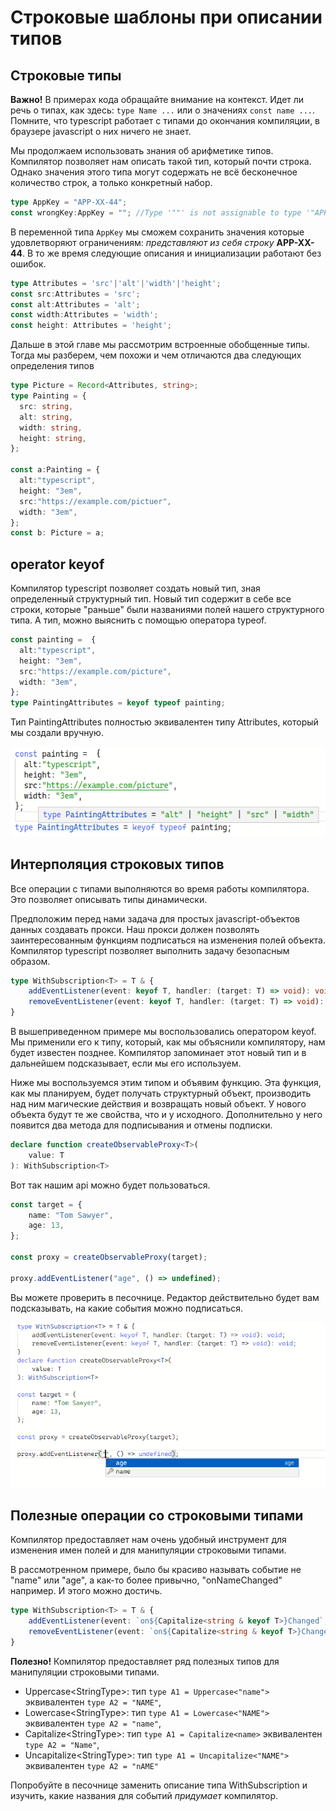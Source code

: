 # Строковые шаблоны при описании типов

## Строковые типы

**Важно!** В примерах кода обращайте внимание на контекст. Идет ли речь о типах, как здесь: `type Name ...` или о значениях `const name ...`. Помните, что typescript работает с типами до окончания компиляции, в браузере javascript о них ничего не знает.

Мы продолжаем использовать знания об арифметике типов. Компилятор позволяет нам описать такой тип, который почти строка. Однако значения этого типа могут содержать не всё бесконечное количество строк, а только конкретный набор.

```typescript
type AppKey = "APP-XX-44";
const wrongKey:AppKey = ""; //Type '""' is not assignable to type '"APP-XX-44"'.(2322)
```

В переменной типа `AppKey` мы сможем сохранить значения которые удовлетворяют ограничениям: *представляют из себя строку* **APP-XX-44**. В то же время следующие описания и инициализации работают без ошибок.

```typescript
type Attributes = 'src'|'alt'|'width'|'height';
const src:Attributes = 'src';
const alt:Attributes = 'alt';
const width:Attributes = 'width';
const height: Attributes = 'height';
```

Дальше в этой главе мы рассмотрим встроенные обобщенные типы. Тогда мы разберем, чем похожи и чем отличаются два следующих определения типов

```typescript
type Picture = Record<Attributes, string>;
type Painting = {
  src: string,
  alt: string,
  width: string,
  height: string,
};

const a:Painting = {
  alt:"typescript",
  height: "3em",
  src:"https://example.com/pictuer",
  width: "3em",
};
const b: Picture = a;

```

## operator keyof

Компилятор typescript позволяет создать новый тип, зная определенный структурный тип. Новый тип содержит в себе все строки, которые "раньше" были названиями полей нашего структурного типа. А тип, можно выяснить с помощью оператора typeof.

```typescript
const painting =  {
  alt:"typescript",
  height: "3em",
  src:"https://example.com/picture",
  width: "3em",
};
type PaintingAttributes = keyof typeof painting;
```

Тип PaintingAttributes полностью эквивалентен типу Attributes, который мы создали вручную.

![Из чего состоит тип полученный по keyof](./assets/Capture.PNG)

## Интерполяция строковых типов

Все операции с типами выполняются во время работы компилятора. Это позволяет описывать типы динамически. 

Предположим перед нами задача для простых javascript-объектов данных создавать прокси. Наш прокси должен позволять заинтересованным функциям подписаться на изменения полей объекта. Компилятор typescript позволяет выполнить задачу безопасным образом.

```typescript
type WithSubscription<T> = T & {
    addEventListener(event: keyof T, handler: (target: T) => void): void;
    removeEventListener(event: keyof T, handler: (target: T) => void): void;
}
```

В вышеприведенном примере мы воспользовались оператором keyof. Мы применили его к типу, который, как мы объяснили компилятору, нам будет известен позднее. Компилятор запоминает этот новый тип и в дальнейшем подсказывает, если мы его используем.

Ниже мы воспользуемся этим типом и объявим функцию. Эта функция, как мы планируем, будет получать структурный объект, производить над ним магические действия и возвращать новый объект. У нового объекта будут те же свойства, что и у исходного. Дополнительно у него появится два метода для подписывания и отмены подписки.

```typescript
declare function createObservableProxy<T>(
    value: T
): WithSubscription<T>
```

Вот так нашим api можно будет пользоваться.

```typescript
const target = {
    name: "Tom Sawyer",
    age: 13,
};

const proxy = createObservableProxy(target);

proxy.addEventListener("age", () => undefined);

```

Вы можете проверить в песочнице. Редактор действительно будет вам подсказывать, на какие события можно подписаться.

![intellisense](./assets/Capture2.PNG)

## Полезные операции со строковыми типами

Компилятор предоставляет нам очень удобный инструмент для изменения имен полей и для манипуляции строковыми типами.

В рассмотренном примере, было бы красиво называть событие не "name" или "age", а как-то более привычно, "onNameChanged" например. И этого можно достичь. 

```typescript
type WithSubscription<T> = T & {
    addEventListener(event: `on${Capitalize<string & keyof T>}Changed`, handler: (target: T) => void): void;
    removeEventListener(event: `on${Capitalize<string & keyof T>}Changed`, handler: (target: T) => void): void;
}
```

**Полезно!** Компилятор предоставляет ряд полезных типов для манипуляции строковыми типами.

* Uppercase&lt;StringType>: тип `type A1 = Uppercase<"name">` эквивалентен `type A2 = "NAME"`,
* Lowercase&lt;StringType>: тип `type A1 = Lowercase<"NAME">` эквивалентен `type A2 = "name"`,
* Capitalize&lt;StringType>: тип `type A1 = Capitalize<name>` эквивалентен `type A2 = "Name"`,
* Uncapitalize&lt;StringType>: тип `type A1 = Uncapitalize<"NAME">` эквивалентен `type A2 = "nAME"`

Попробуйте в песочнице заменить описание типа WithSubscription и изучить, какие названия для событий *придумает* компилятор.

